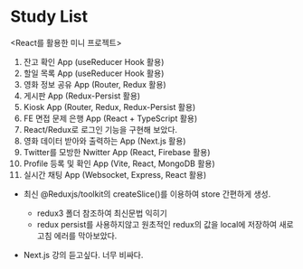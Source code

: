# Study List

<React를 활용한 미니 프로젝트>
1. 잔고 확인 App (useReducer Hook 활용)
2. 할일 목록 App (useReducer Hook 활용)
3. 영화 정보 공유 App (Router, Redux 활용)
4. 게시판 App (Redux-Persist 활용)
5. Kiosk App (Router, Redux, Redux-Persist 활용)
6. FE 면접 문제 은행 App (React + TypeScript 활용)
7. React/Redux로 로그인 기능을 구현해 보았다.
8. 영화 데이터 받아와 출력하는 App (Next.js 활용)
9. Twitter를 모방한 Nwitter App (React, Firebase 활용)
10. Profile 등록 및 확인 App (Vite, React, MongoDB 활용)
11. 실시간 채팅 App (Websocket, Express, React 활용)

- 최신 @Reduxjs/toolkit의 createSlice()를 이용하여 store 간편하게 생성.
  - redux3 폴더 참조하여 최신문법 익히기
  - redux persist를 사용하지않고 원초적인 redux의 값을 local에 저장하여 새로고침 에러를 막아보았다.

- Next.js 강의 듣고싶다. 너무 비싸다.
